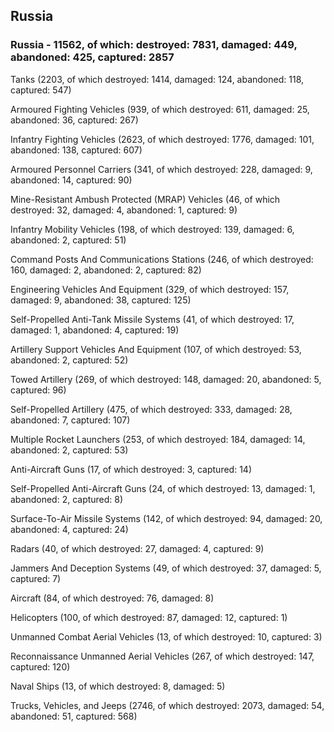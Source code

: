 
 
 ## Russia
 
 ### Russia - 11562, of which: destroyed: 7831, damaged: 449, abandoned: 425, captured: 2857

 

 

 Tanks (2203, of which destroyed: 1414, damaged: 124, abandoned: 118, captured: 547)

 Armoured Fighting Vehicles (939, of which destroyed: 611, damaged: 25, abandoned: 36, captured: 267)

 Infantry Fighting Vehicles (2623, of which destroyed: 1776, damaged: 101, abandoned: 138, captured: 607)

 Armoured Personnel Carriers (341, of which destroyed: 228, damaged: 9, abandoned: 14, captured: 90)

 Mine-Resistant Ambush Protected (MRAP) Vehicles (46, of which destroyed: 32, damaged: 4, abandoned: 1, captured: 9)

 Infantry Mobility Vehicles (198, of which destroyed: 139, damaged: 6, abandoned: 2, captured: 51)

 Command Posts And Communications Stations (246, of which destroyed: 160, damaged: 2, abandoned: 2, captured: 82)

 Engineering Vehicles And Equipment (329, of which destroyed: 157, damaged: 9, abandoned: 38, captured: 125)

 Self-Propelled Anti-Tank Missile Systems (41, of which destroyed: 17, damaged: 1, abandoned: 4, captured: 19)

 Artillery Support Vehicles And Equipment (107, of which destroyed: 53, abandoned: 2, captured: 52)

 Towed Artillery (269, of which destroyed: 148, damaged: 20, abandoned: 5, captured: 96)

 Self-Propelled Artillery (475, of which destroyed: 333, damaged: 28, abandoned: 7, captured: 107)

 Multiple Rocket Launchers (253, of which destroyed: 184, damaged: 14, abandoned: 2, captured: 53)

 Anti-Aircraft Guns (17, of which destroyed: 3, captured: 14)

 Self-Propelled Anti-Aircraft Guns (24, of which destroyed: 13, damaged: 1, abandoned: 2, captured: 8)

 Surface-To-Air Missile Systems (142, of which destroyed: 94, damaged: 20, abandoned: 4, captured: 24)

 Radars (40, of which destroyed: 27, damaged: 4, captured: 9)

 Jammers And Deception Systems (49, of which destroyed: 37, damaged: 5, captured: 7)

 Aircraft (84, of which destroyed: 76, damaged: 8)

 Helicopters (100, of which destroyed: 87, damaged: 12, captured: 1)

 Unmanned Combat Aerial Vehicles (13, of which destroyed: 10, captured: 3)

 Reconnaissance Unmanned Aerial Vehicles (267, of which destroyed: 147, captured: 120)

 Naval Ships (13, of which destroyed: 8, damaged: 5)

 Trucks, Vehicles, and Jeeps (2746, of which destroyed: 2073, damaged: 54, abandoned: 51, captured: 568)

